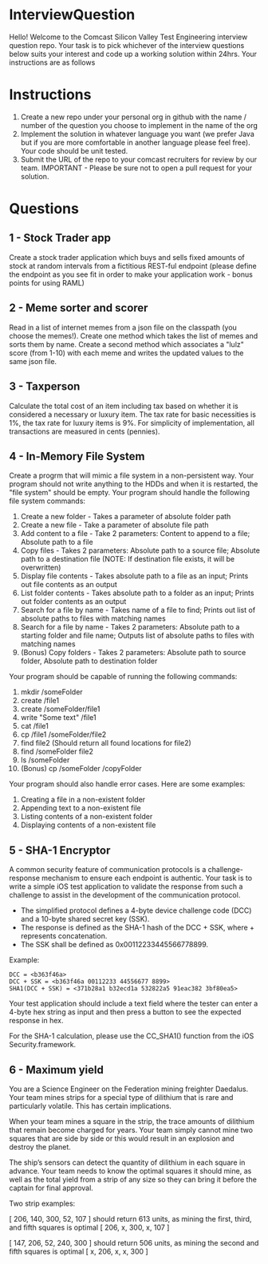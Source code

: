 # InterviewQuestion
Hello!  Welcome to the Comcast Silicon Valley Test Engineering interview question repo.  Your task is to pick whichever of the interview questions below suits your interest and code up a working solution within 24hrs.  Your instructions are as follows
# Instructions
1. Create a new repo under your personal org in github with the name / number of the question you choose to implement in the name of the org
2. Implement the solution in whatever language you want (we prefer Java but if you are more comfortable in another language please feel free). Your code should be unit tested.
3. Submit the URL of the repo to your comcast recruiters for review by our team. IMPORTANT - Please be sure not to open a pull request for your solution.
 
# Questions
## 1 - Stock Trader app
Create a stock trader application which buys and sells fixed amounts of stock at random intervals from a fictitious REST-ful endpoint (please define the endpoint as you see fit in order to make your application work - bonus points for using RAML)
## 2 - Meme sorter and scorer
Read in a list of internet memes from a json file on the classpath (you choose the memes!).  Create one method which takes the list of memes and sorts them by name.  Create a second method which associates a "lulz" score (from 1-10) with each meme and writes the updated values to the same json file. 
## 3 - Taxperson
Calculate the total cost of an item including tax based on whether it is considered a necessary or luxury item. The tax rate for basic necessities is 1%, the tax rate for luxury items is 9%. For simplicity of implementation, all transactions are measured in cents (pennies).
## 4 - In-Memory File System
Create a progrm that will mimic a file system in a non-persistent way. Your program should not write anything to the HDDs and when it is restarted, the "file system" should be empty. Your program should handle the following file system commands:
 1. Create a new folder - Takes a parameter of absolute folder path
 2. Create a new file - Take a parameter of absolute file path
 3. Add content to a file - Take 2 parameters: Content to append to a file; Absolute path to a file
 4. Copy files - Takes 2 parameters: Absolute path to a source file; Absolute path to a destination file (NOTE: If destination file exists, it will be overwritten)
 5. Display file contents - Takes absolute path to a file as an input; Prints out file contents as an output
 6. List folder contents - Takes absolute path to a folder as an input; Prints out folder contents as an output
 7. Search for a file by name - Takes name of a file to find; Prints out list of absolute paths to files with matching names
 8. Search for a file by name - Takes 2 parameters: Absolute path to a starting folder and file name; Outputs list of absolute paths to files with matching names
 9. (Bonus) Copy folders - Takes 2 parameters: Absolute path to source folder, Absolute path to destination folder

Your program should be capable of running the following commands:
 1. mkdir /someFolder
 2. create /file1
 3. create /someFolder/file1
 4. write "Some text" /file1
 5. cat /file1
 6. cp /file1 /someFolder/file2
 7. find file2 (Should return all found locations for file2)
 8. find /someFolder file2
 9. ls /someFolder
 10. (Bonus) cp /someFolder /copyFolder

Your program should also handle error cases. Here are some examples:
 1. Creating a file in a non-existent folder
 2. Appending text to a non-existent file
 3. Listing contents of a non-existent folder
 4. Displaying contents of a non-existent file



## 5 - SHA-1 Encryptor
A common security feature of communication protocols is a challenge-response mechanism to ensure each endpoint is authentic. Your task is to write a simple iOS test application to validate the response from such a challenge to assist in the development of the communication protocol.

* The simplified protocol defines a 4-byte device challenge code (DCC) and a 10-byte shared secret key (SSK).
* The response is defined as the SHA-1 hash of the DCC + SSK, where + represents concatenation.
* The SSK shall be defined as 0x00112233445566778899.

Example:
```
DCC = <b363f46a>
DCC + SSK = <b363f46a 00112233 44556677 8899>
SHA1(DCC + SSK) = <371b28a1 b32ecd1a 532822a5 91eac382 3bf80ea5>
```

Your test application should include a text field where the tester can enter a 4-byte hex string as input and then press a button to see the expected response in hex.

For the SHA-1 calculation, please use the CC_SHA1() function from the iOS Security.framework.
## 6 - Maximum yield
You are a Science Engineer on the Federation mining freighter Daedalus. Your team mines strips for a special type of dilithium that is rare and particularly volatile. This has certain implications. 

When your team mines a square in the strip, the trace amounts of dilithium that remain become charged for years. Your team simply cannot mine two squares that are side by side or this would result in an explosion and destroy the planet.

The ship’s sensors can detect the quantity of dilithium in each square in advance. Your team needs to know the optimal squares it should mine, as well as the total yield from a strip of any size so they can bring it before the captain for final approval.

Two strip examples:

[ 206, 140, 300, 52, 107 ] should return 613 units, as mining the first, third, and fifth squares is optimal [ 206, x, 300, x, 107 ]

[ 147, 206, 52, 240, 300 ] should return 506 units, as mining the second and fifth squares is optimal [ x, 206, x, x, 300 ]
